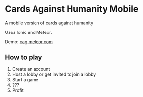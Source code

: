 # Cards Against Humanity Mobile
A mobile version of cards against humanity

Uses Ionic and Meteor.

Demo: [cag.meteor.com](http://cag.meteor.com)

## How to play

1. Create an account
2. Host a lobby or get invited to join a lobby
3. Start a game
4. ???
5. Profit
